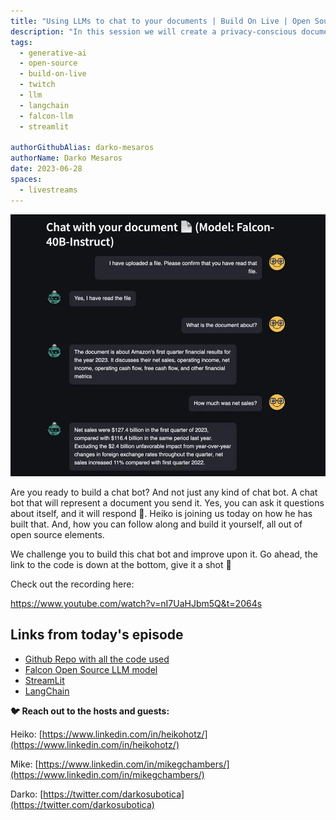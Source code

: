 ```yaml
---
title: "Using LLMs to chat to your documents | Build On Live | Open Source & Machine Learning"
description: "In this session we will create a privacy-conscious document chatbot with open-source technology such as Streamlit, LangChain, and the new open-source LLM Falcon."
tags:
  - generative-ai
  - open-source
  - build-on-live
  - twitch
  - llm
  - langchain
  - falcon-llm
  - streamlit

authorGithubAlias: darko-mesaros
authorName: Darko Mesaros
date: 2023-06-28
spaces:
  - livestreams
---
```


![Your own document talks to you](./images/chat_falcon.webp)

Are you ready to build a chat bot? And not just any kind of chat bot. A chat bot that will  represent a document you send it. Yes, you can ask it questions about itself, and it will respond 🤯. Heiko is joining us today on how he has built that. And, how you can follow along and build it yourself, all out of open source elements.
 
We challenge you to build this chat bot and improve upon it. Go ahead, the link to the code is down at the bottom, give it a shot 👏

Check out the recording here:

https://www.youtube.com/watch?v=nI7UaHJbm5Q&t=2064s

## Links from today's episode

- [Github Repo with all the code used](https://github.com/marshmellow77/falcon-document-chatbot)
- [Falcon Open Source LLM model](https://www.tii.ae/news/uaes-technology-innovation-institute-launches-open-source-falcon-40b-large-language-model)
- [StreamLit](https://streamlit.io/)
- [LangChain](https://api.python.langchain.com/en/latest/)

**🐦 Reach out to the hosts and guests:**

Heiko: [https://www.linkedin.com/in/heikohotz/](https://www.linkedin.com/in/heikohotz/)

Mike: [https://www.linkedin.com/in/mikegchambers/](https://www.linkedin.com/in/mikegchambers/)

Darko: [https://twitter.com/darkosubotica](https://twitter.com/darkosubotica)
